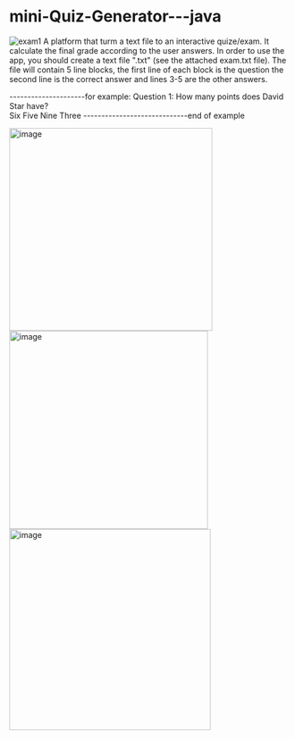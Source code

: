 # mini-Quiz-Generator---java
![exam1](https://user-images.githubusercontent.com/63601971/145600381-77168e1e-d3c9-4c8c-835e-8e84ace9822f.png)
A platform that turm a text file to an interactive quize/exam. It calculate the final grade according to the user answers.
In order to use the app, you should create a text file ".txt" (see the attached exam.txt file).
The file will contain 5 line blocks, the first line of each block is the question
the second line is the correct answer
and lines 3-5 are the other answers.

---------------------for example:
Question 1:  How many points does David Star have?</br>
Six
Five
Nine
Three
-----------------------------end of example


<img width="363" alt="image" src="https://user-images.githubusercontent.com/63601971/145600748-374b6bdc-d35d-4e76-a593-7933c3d5ec02.png">
<img width="355" alt="image" src="https://user-images.githubusercontent.com/63601971/145600913-cbae3263-6a63-4c3f-8b9d-50d606cb39f5.png">
<img width="360" alt="image" src="https://user-images.githubusercontent.com/63601971/145600964-aefdf30c-6b44-4810-955d-a4bdf2d99e1d.png">
